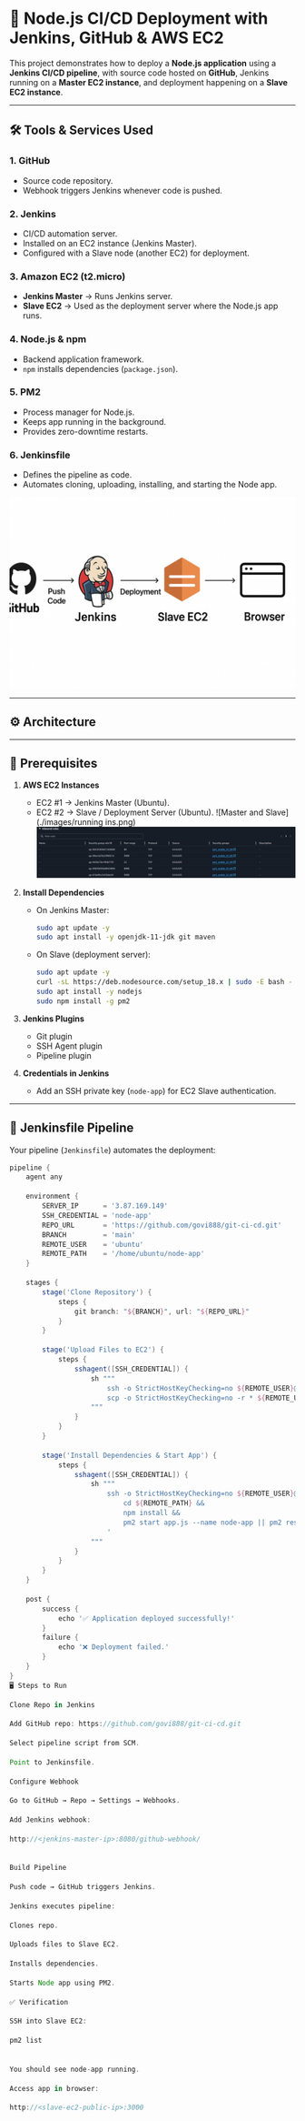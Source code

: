 # 🚀 Node.js CI/CD Deployment with Jenkins, GitHub & AWS EC2

This project demonstrates how to deploy a **Node.js application** using a **Jenkins CI/CD pipeline**, with source code hosted on **GitHub**, Jenkins running on a **Master EC2 instance**, and deployment happening on a **Slave EC2 instance**.

---

## 🛠 Tools & Services Used

### 1. **GitHub**
- Source code repository.
- Webhook triggers Jenkins whenever code is pushed.

### 2. **Jenkins**
- CI/CD automation server.
- Installed on an EC2 instance (Jenkins Master).
- Configured with a Slave node (another EC2) for deployment.

### 3. **Amazon EC2 (t2.micro)**
- **Jenkins Master** → Runs Jenkins server.
- **Slave EC2** → Used as the deployment server where the Node.js app runs.

### 4. **Node.js & npm**
- Backend application framework.
- `npm` installs dependencies (`package.json`).

### 5. **PM2**
- Process manager for Node.js.
- Keeps app running in the background.
- Provides zero-downtime restarts.

### 6. **Jenkinsfile**
- Defines the pipeline as code.
- Automates cloning, uploading, installing, and starting the Node app.

![CI/CD Flow](./images/pic1.png)


---

## ⚙️ Architecture

---

## 📌 Prerequisites

1. **AWS EC2 Instances**
   - EC2 #1 → Jenkins Master (Ubuntu).
   - EC2 #2 → Slave / Deployment Server (Ubuntu).
   ![Master and Slave](./images/running ins.png)
   ![Security Groups](./images/sg.png)

2. **Install Dependencies**
   - On Jenkins Master:
     ```bash
     sudo apt update -y
     sudo apt install -y openjdk-11-jdk git maven
     ```
   - On Slave (deployment server):
     ```bash
     sudo apt update -y
     curl -sL https://deb.nodesource.com/setup_18.x | sudo -E bash -
     sudo apt install -y nodejs
     sudo npm install -g pm2
     ```

3. **Jenkins Plugins**
   - Git plugin
   - SSH Agent plugin
   - Pipeline plugin

4. **Credentials in Jenkins**
   - Add an SSH private key (`node-app`) for EC2 Slave authentication.

---

## 🚀 Jenkinsfile Pipeline

Your pipeline (`Jenkinsfile`) automates the deployment:

```groovy
pipeline {
    agent any

    environment {
        SERVER_IP      = '3.87.169.149'
        SSH_CREDENTIAL = 'node-app'
        REPO_URL       = 'https://github.com/govi888/git-ci-cd.git'
        BRANCH         = 'main'
        REMOTE_USER    = 'ubuntu'
        REMOTE_PATH    = '/home/ubuntu/node-app'
    }

    stages {
        stage('Clone Repository') {
            steps {
                git branch: "${BRANCH}", url: "${REPO_URL}"
            }
        }

        stage('Upload Files to EC2') {
            steps {
                sshagent([SSH_CREDENTIAL]) {
                    sh """
                        ssh -o StrictHostKeyChecking=no ${REMOTE_USER}@${SERVER_IP} 'mkdir -p ${REMOTE_PATH}'
                        scp -o StrictHostKeyChecking=no -r * ${REMOTE_USER}@${SERVER_IP}:${REMOTE_PATH}/
                    """
                }
            }
        }

        stage('Install Dependencies & Start App') {
            steps {
                sshagent([SSH_CREDENTIAL]) {
                    sh """
                        ssh -o StrictHostKeyChecking=no ${REMOTE_USER}@${SERVER_IP} '
                            cd ${REMOTE_PATH} &&
                            npm install &&
                            pm2 start app.js --name node-app || pm2 restart node-app
                        '
                    """
                }
            }
        }
    }

    post {
        success {
            echo '✅ Application deployed successfully!'
        }
        failure {
            echo '❌ Deployment failed.'
        }
    }
}
🖥 Steps to Run

Clone Repo in Jenkins

Add GitHub repo: https://github.com/govi888/git-ci-cd.git

Select pipeline script from SCM.

Point to Jenkinsfile.

Configure Webhook

Go to GitHub → Repo → Settings → Webhooks.

Add Jenkins webhook:

http://<jenkins-master-ip>:8080/github-webhook/


Build Pipeline

Push code → GitHub triggers Jenkins.

Jenkins executes pipeline:

Clones repo.

Uploads files to Slave EC2.

Installs dependencies.

Starts Node app using PM2.

✅ Verification

SSH into Slave EC2:

pm2 list


You should see node-app running.

Access app in browser:

http://<slave-ec2-public-ip>:3000

